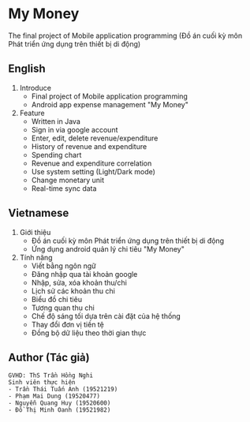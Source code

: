 # My Money
The final project of Mobile application programming (Đồ án cuối kỳ môn Phát triển ứng dụng trên thiết bị di động)

## English  
1. Introduce 
      - Final project of Mobile application programming  
      - Android app expense management "My Money"  
2. Feature  
      - Written in Java    
      - Sign in via google account
      - Enter, edit, delete revenue/expenditure  
      - History of revenue and expenditure  
      - Spending chart    
      - Revenue and expenditure correlation  
      - Use system setting (Light/Dark mode)  
      - Change monetary unit  
      - Real-time sync data  
   
## Vietnamese
1. Giới thiệu
      - Đồ án cuối kỳ môn Phát triển ứng dụng trên thiết bị di động        
      - Ứng dụng android quản lý chi tiêu "My Money"
2. Tính năng  
      - Viết bằng ngôn ngữ   
      - Đăng nhập qua tài khoản google  
      - Nhập, sửa, xóa khoản thu/chi  
      - Lịch sử các khoản thu chi
      - Biểu đồ chi tiêu  
      - Tương quan thu chi  
      - Chế độ sáng tối dựa trên cài đặt của hệ thống  
      - Thay đổi đơn vị tiền tệ  
      - Đồng bộ dữ liệu theo thời gian thực
      
## Author (Tác giả)  
    GVHD: ThS Trần Hồng Nghi 
    Sinh viên thực hiện
    - Trần Thái Tuấn Anh (19521219)
    - Phạm Mai Dung (19520477)
    - Nguyễn Quang Huy (19520600)
    - Đồ Thị Minh Oanh (19521982)

